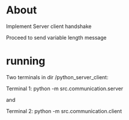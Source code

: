 # About

Implement Server client handshake

Proceed to send variable length message

# running
Two terminals in dir /python_server_client:

Terminal 1:
python -m src.communication.server

and 

Terminal 2:
python -m src.communication.client
